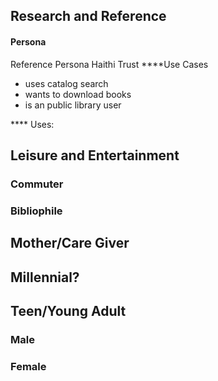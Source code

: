 ## Research and Reference
#### Persona
Reference Persona Haithi Trust
****Use Cases
* uses catalog search
* wants to download books
* is an public library user

**** Uses:

## Leisure and Entertainment
### Commuter

### Bibliophile

## Mother/Care Giver

## Millennial?

## Teen/Young Adult

### Male

### Female





